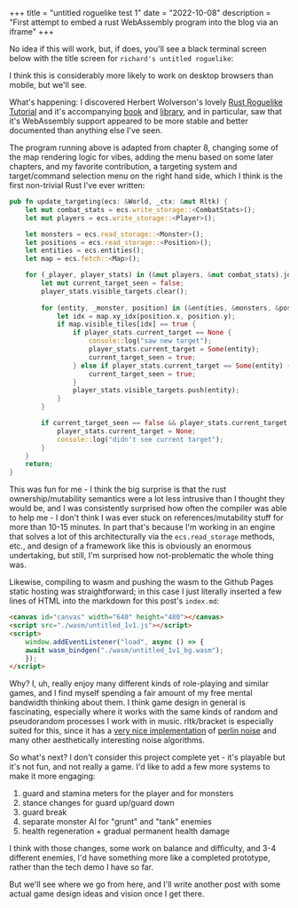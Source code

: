 +++
title = "untitled roguelike test 1"
date = "2022-10-08"
description = "First attempt to embed a rust WebAssembly program into the blog via an iframe"
+++

No idea if this will work, but, if does, you'll see a black terminal screen below with the title screen for `richard's untitled roguelike`:

<canvas id="canvas" width="640" height="480"></canvas>
<script src="./wasm/untitled_1v1.js"></script>
<script>
    window.addEventListener("load", async () => {
    await wasm_bindgen("./wasm/untitled_1v1_bg.wasm");
    });
</script>

I think this is considerably more likely to work on desktop browsers than mobile, but we'll see.

What's happening: I discovered Herbert Wolverson's lovely [Rust Roguelike Tutorial](https://bfnightly.bracketproductions.com/) and it's accompanying [book](https://pragprog.com/titles/hwrust/hands-on-rust/) and [library](https://github.com/amethyst/bracket-lib), and in particular, saw that it's WebAssembly support appeared to be more stable and better documented than anything else I've seen.

The program running above is adapted from chapter 8, changing some of the map rendering logic for vibes, adding the menu based on some later chapters, and my favorite contribution, a targeting system and target/command selection menu on the right hand side, which I think is the first non-trivial Rust I've ever written:

```rust
pub fn update_targeting(ecs: &World, _ctx: &mut Rltk) {
    let mut combat_stats = ecs.write_storage::<CombatStats>();
    let mut players = ecs.write_storage::<Player>();

    let monsters = ecs.read_storage::<Monster>();
    let positions = ecs.read_storage::<Position>();
    let entities = ecs.entities();
    let map = ecs.fetch::<Map>();

    for (_player, player_stats) in (&mut players, &mut combat_stats).join() {
        let mut current_target_seen = false;
        player_stats.visible_targets.clear();
    
        for (entity, _monster, position) in (&entities, &monsters, &positions).join() {
            let idx = map.xy_idx(position.x, position.y);
            if map.visible_tiles[idx] == true {
                if player_stats.current_target == None {
                    console::log("saw new target");
                    player_stats.current_target = Some(entity);
                    current_target_seen = true;
                } else if player_stats.current_target == Some(entity) {
                    current_target_seen = true;
                }
                player_stats.visible_targets.push(entity);
            }
        }    

        if current_target_seen == false && player_stats.current_target != None {
            player_stats.current_target = None;
            console::log("didn't see current target");
        }    
    }
    return;
}
```

This was fun for me - I think the big surprise is that the rust ownership/mutability semantics were a lot less intrusive than I thought they would be, and I was consistently surprised how often the compiler was able to help me - I don't think I was ever stuck on references/mutability stuff for more than 10-15 minutes.  In part that's because I'm working in an engine that solves a lot of this architecturally via the `ecs.read_storage` methods, etc., and design of a framework like this is obviously an enormous undertaking, but still, I'm surprised how not-problematic the whole thing was.

Likewise, compiling to wasm and pushing the wasm to the Github Pages static hosting was straightforward; in this case I just literally inserted a few lines of HTML into the markdown for this post's `index.md`:

```html
<canvas id="canvas" width="640" height="480"></canvas>
<script src="./wasm/untitled_1v1.js"></script>
<script>
    window.addEventListener("load", async () => {
    await wasm_bindgen("./wasm/untitled_1v1_bg.wasm");
    });
</script>
```

Why? I, uh, really enjoy many different kinds of role-playing and similar games, and I find myself spending a fair amount of my free mental bandwidth thinking about them. I think game design in general is fascinating, especially where it works with the same kinds of random and pseudorandom processes I work with in music.  rltk/bracket is especially suited for this, since it has a [very nice implementation](https://github.com/amethyst/bracket-lib/tree/master/bracket-noise) of [perlin noise](https://en.wikipedia.org/wiki/Perlin_noise) and many other aesthetically interesting noise algorithms.

So what's next? I don't consider this project complete yet - it's playable but it's not fun, and not really a game.  I'd like to add a few more systems to make it more engaging: 

1. guard and stamina meters for the player and for monsters
2. stance changes for guard up/guard down
3. guard break
4. separate monster AI for "grunt" and "tank" enemies
5. health regeneration + gradual permanent health damage

I think with those changes, some work on balance and difficulty, and 3-4 different enemies, I'd have something more like a completed prototype, rather than the tech demo I have so far.

But we'll see where we go from here, and I'll write another post with some actual game design ideas and vision once I get there.